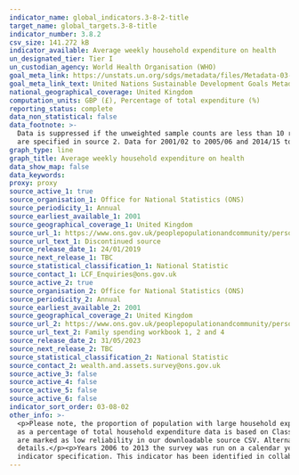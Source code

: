 ```yaml
---
indicator_name: global_indicators.3-8-2-title
target_name: global_targets.3-8-title
indicator_number: 3.8.2
csv_size: 141.272 kB
indicator_available: Average weekly household expenditure on health
un_designated_tier: Tier I
un_custodian_agency: World Health Organisation (WHO)
goal_meta_link: https://unstats.un.org/sdgs/metadata/files/Metadata-03-08-02.pdf
goal_meta_link_text: United Nations Sustainable Development Goals Metadata (PDF 4.0 MB)
national_geographical_coverage: United Kingdom
computation_units: GBP (£), Percentage of total expenditure (%)
reporting_status: complete
data_non_statistical: false
data_footnote: >-
  Data is suppressed if the unweighted sample counts are less than 10 reporting households. Some figures for expenditure by age, disposable income, and health product or service should be used with extra caution because they are based on fewer than 20 reporting households - these figures
  are specified in source 2. Data for 2001/02 to 2005/06 and 2014/15 to 2021/22 are shown in financial years. 2006 to 2013 data are shown in calendar years. The y axis does not go to 100% for ease of visualisation for the 'percentage of total expenditure' series.
graph_type: line
graph_title: Average weekly household expenditure on health
data_show_map: false
data_keywords:
proxy: proxy
source_active_1: true
source_organisation_1: Office for National Statistics (ONS)
source_periodicity_1: Annual
source_earliest_available_1: 2001
source_geographical_coverage_1: United Kingdom
source_url_1: https://www.ons.gov.uk/peoplepopulationandcommunity/personalandhouseholdfinances/expenditure/datasets/componentsofhouseholdexpenditureuktablea1
source_url_text_1: Discontinued source 
source_release_date_1: 24/01/2019
source_next_release_1: TBC
source_statistical_classification_1: National Statistic
source_contact_1: LCF_Enquiries@ons.gov.uk 
source_active_2: true
source_organisation_2: Office for National Statistics (ONS)
source_periodicity_2: Annual
source_earliest_available_2: 2001
source_geographical_coverage_2: United Kingdom
source_url_2: https://www.ons.gov.uk/peoplepopulationandcommunity/personalandhouseholdfinances/expenditure/bulletins/familyspendingintheuk/april2019tomarch2020/relateddata
source_url_text_2: Family spending workbook 1, 2 and 4
source_release_date_2: 31/05/2023
source_next_release_2: TBC
source_statistical_classification_2: National Statistic
source_contact_2: wealth.and.assets.survey@ons.gov.uk
source_active_3: false
source_active_4: false
source_active_5: false
source_active_6: false
indicator_sort_order: 03-08-02
other_info: >-
  <p>Please note, the proportion of population with large household expenditures on health as a share of total household expenditure or income (as defined by UN as greater than 10% and 25% of total household expenditure or income) is zero for the UK. </p><p>Headline household expenditure
  as a percentage of total household expenditure data is based on Classification of Individual Consumption by Purpose (COICOP) classification at 2021/22 prices.</p><p>Some figures should be interpreted with extra caution because they are based on fewer than 20 reporting households these
  are marked as low reliability in our downloadable source CSV. Alternatively, see the <a href="https://www.ons.gov.uk/peoplepopulationandcommunity/personalandhouseholdfinances/expenditure/bulletins/familyspendingintheuk/april2019tomarch2020/relateddata"> original source</a> for further
  details.</p><p>Years 2006 to 2013 the survey was run on a calendar year basis instead of the standard financial year basis.</p> This indicator is being used as an approximation of the UN SDG Indicator. Where possible, we will work to identify or develop UK data to meet the global
  indicator specification. This indicator has been identified in collaboration with topic experts.
---
```

